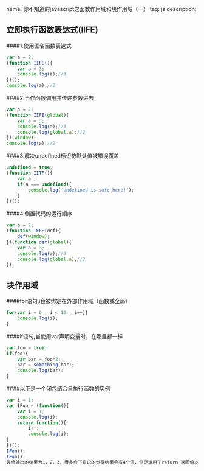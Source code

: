 name: 你不知道的javascript之函数作用域和块作用域（一）
tag: js
description: 


## 立即执行函数表达式(IIFE) ##
####1.使用匿名函数表达式
```javascript
var a = 2;
(function IIFE(){
	var a = 3;
	console.log(a);//3
})();
console.log(a);//2
```
####2.当作函数调用并传递参数进去
```javascript
var a = 2;
(function IIFE(global){
	var a = 3;
	console.log(a);//3
	console.log(global.a);//2
})(window);
console.log(a);//2
```
####3.解决undefined标识符默认值被错误覆盖
```javascript
undefined = true;
(function IITF(){
	var a ;
	if(a === undefined){
		console.log('Undefined is safe here!');
	}
})();
```
####4.倒置代码的运行顺序
```javascript
var a = 2;
(function IFEE(def){
	def(window);
})(function def(global){
	var a = 3;
	console.log(a);//3
	console.log(global.a);//2
});
```
## 块作用域 ##
####for语句,i会被绑定在外部作用域（函数或全局）

```javascript
for(var i = 0 ; i < 10 ; i++){
	console.log(i);
}
```
####if语句,当使用var声明变量时，在哪里都一样

```javascript
var foo = true;
if(foo){
	var bar = foo*2;
	bar = something(bar);
	console.log(bar);
}
```
####以下是一个闭包结合自执行函数的实例
```javascript
var i = 1;
var IFun = (function(){
	var i = 1;
	console.log(i);
	return function(){
		i++;
		console.log(i);
}
})();
IFun();
IFun();
最终输出的结果为1，2，3，很多会下意识的觉得结果会有4个值，但是运用了return 返回值以及自执行函数将函数返回给IFun变量，使得在第一次操作过程后，将返回函数直接赋给IFun。
```